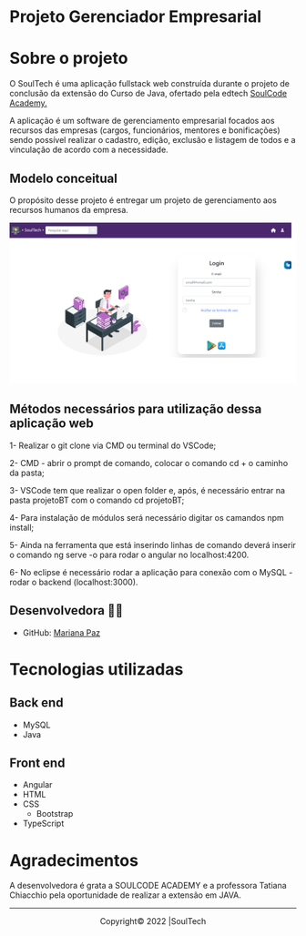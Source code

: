 # Projeto Gerenciador Empresarial


# Sobre o projeto

O SoulTech é uma aplicação fullstack web construída durante o projeto de conclusão da extensão do Curso de Java, ofertado pela edtech <a href="https://soulcodeacademy.org/">SoulCode Academy.</a>

A aplicação é um software de gerenciamento empresarial focados aos recursos das empresas (cargos, funcionários, mentores e bonificações) sendo possível realizar o cadastro, edição, exclusão e listagem de todos e a vinculação de acordo com a necessidade.

## Modelo conceitual

O propósito desse projeto é entregar um projeto de gerenciamento aos recursos humanos da empresa.

![enter image description here](https://github.com/MarianaPaz1/Gerenciador-Empresarial/blob/main/SoulTech_FrontEnd/src/assets/login.png)

## Métodos necessários para utilização dessa aplicação web

1- Realizar o git clone via CMD ou terminal do VSCode;

2- CMD - abrir o prompt de comando, colocar o comando cd + o caminho da pasta;

3- VSCode tem que realizar o open folder e, após, é necessário entrar na pasta projetoBT com o comando cd projetoBT; 

4-  Para instalação de módulos será necessário digitar os camandos npm install;

5- Ainda na ferramenta que está inserindo linhas de comando deverá inserir o comando  ng serve -o para rodar o angular no localhost:4200.

6- No eclipse é necessário rodar a aplicação para conexão com o MySQL - rodar o backend (localhost:3000).

## Desenvolvedora 👨‍💻

- GitHub: [Mariana Paz](https://github.com/MarianaPaz1)

# Tecnologias utilizadas
## Back end
- MySQL
- Java
    
## Front end
- Angular
- HTML 
- CSS 
  - Bootstrap
- TypeScript

   
     
# Agradecimentos

A desenvolvedora é  grata a SOULCODE ACADEMY e a professora Tatiana Chiacchio pela oportunidade de realizar a extensão em JAVA.


---

<p align="center"> Copyright© 2022 |SoulTech </p> 
